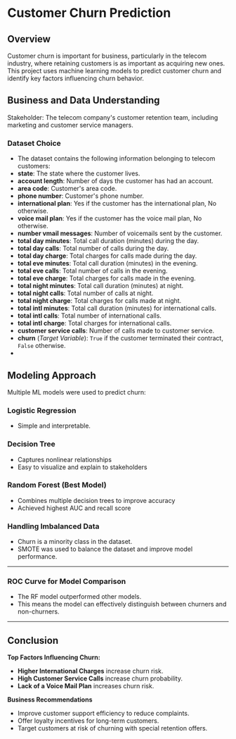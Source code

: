 # **Customer Churn Prediction**

## **Overview**
Customer churn is important for business, particularly in the telecom industry, where retaining customers is as important as acquiring new ones. This project uses machine learning models to predict customer churn and identify key factors influencing churn behavior.

## **Business and Data Understanding**
Stakeholder: The telecom company's customer retention team, including marketing and customer service managers.

### **Dataset Choice**
- The dataset contains the following information belonging to telecom customers:
- **state**: The state where the customer lives.  
- **account length**: Number of days the customer has had an account.  
- **area code**: Customer's area code.  
- **phone number**: Customer's phone number.  
- **international plan**: Yes if the customer has the international plan, No otherwise.  
- **voice mail plan**: Yes if the customer has the voice mail plan, No otherwise.  
- **number vmail messages**: Number of voicemails sent by the customer.  
- **total day minutes**: Total call duration (minutes) during the day.  
- **total day calls**: Total number of calls during the day.  
- **total day charge**: Total charges for calls made during the day.  
- **total eve minutes**: Total call duration (minutes) in the evening.  
- **total eve calls**: Total number of calls in the evening.  
- **total eve charge**: Total charges for calls made in the evening.  
- **total night minutes**: Total call duration (minutes) at night.  
- **total night calls**: Total number of calls at night.  
- **total night charge**: Total charges for calls made at night.  
- **total intl minutes**: Total call duration (minutes) for international calls.  
- **total intl calls**: Total number of international calls.  
- **total intl charge**: Total charges for international calls.  
- **customer service calls**: Number of calls made to customer service.  
- **churn** (*Target Variable*): `True` if the customer terminated their contract, `False` otherwise.
- 
## **Modeling Approach**
Multiple ML models were used to predict churn:

### **Logistic Regression**
- Simple and interpretable.

### **Decision Tree**
- Captures nonlinear relationships
- Easy to visualize and explain to stakeholders

### **Random Forest (Best Model)**
- Combines multiple decision trees to improve accuracy
- Achieved highest AUC and recall score

### **Handling Imbalanced Data**
- Churn is a minority class in the dataset.
- SMOTE was used to balance the dataset and improve model performance.

---

### **ROC Curve for Model Comparison**
- The RF model outperformed other models.
- This means the model can effectively distinguish between churners and non-churners.

---

## **Conclusion**
**Top Factors Influencing Churn:**
- **Higher International Charges** increase churn risk.
- **High Customer Service Calls** increase churn probability.
- **Lack of a Voice Mail Plan** increases churn risk.

**Business Recommendations**
- Improve customer support efficiency to reduce complaints.
- Offer loyalty incentives for long-term customers.
- Target customers at risk of churning with special retention offers.
